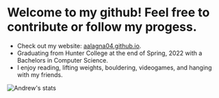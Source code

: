 # Welcome to my github! Feel free to contribute or follow my progess.


* Check out my website: [aalagna04.github.io](https://aalagna04.github.io/).
* Graduating from Hunter College at the end of Spring, 2022 with a Bachelors in Computer Science.
* I enjoy reading, lifting weights, bouldering, videogames, and hanging with my friends.

![Andrew's stats](https://github-readme-stats.vercel.app/api?username=aalagna04&show_icons=true&theme=algolia)


